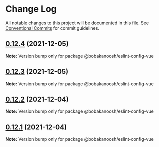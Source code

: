 # Change Log

All notable changes to this project will be documented in this file.
See [Conventional Commits](https://conventionalcommits.org) for commit guidelines.

## [0.12.4](https://github.com/Bobakanoosh/eslint-config/compare/v0.12.3...v0.12.4) (2021-12-05)

**Note:** Version bump only for package @bobakanoosh/eslint-config-vue





## [0.12.3](https://github.com/Bobakanoosh/eslint-config/compare/v0.12.2...v0.12.3) (2021-12-05)

**Note:** Version bump only for package @bobakanoosh/eslint-config-vue





## [0.12.2](https://github.com/Bobakanoosh/eslint-config/compare/v0.12.1...v0.12.2) (2021-12-04)

**Note:** Version bump only for package @bobakanoosh/eslint-config-vue





## [0.12.1](https://github.com/Bobakanoosh/eslint-config/compare/v0.12.0...v0.12.1) (2021-12-04)

**Note:** Version bump only for package @bobakanoosh/eslint-config-vue
